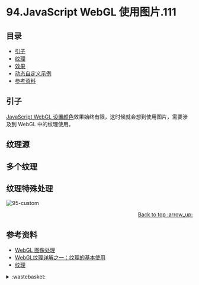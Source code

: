 # 94.JavaScript WebGL 使用图片.111
## <a name="index"></a> 目录
- [引子](#start)
- [纹理](#set)
- [效果](#result)
- [动态自定义示例](#custom)
- [参考资料](#reference)

## <a name="start"></a> 引子
[JavaScript WebGL 设置颜色][url-pre]效果始终有限，这时候就会想到使用图片，需要涉及到 WebGL 中的纹理使用。

## <a name="set"></a> 纹理源
## <a name="set"></a> 多个纹理
## <a name="set"></a> 纹理特殊处理


![95-custom][url-local-2]


<div align="right"><a href="#index">Back to top :arrow_up:</a></div>


## <a name="reference"></a> 参考资料
- [WebGL 图像处理][url-1]
- [WebGL纹理详解之一：纹理的基本使用 ][url-2]
- [纹理][url-3]

[url-pre]:https://github.com/XXHolic/segment/issues/112
[url-1]:https://webglfundamentals.org/webgl/lessons/zh_cn/webgl-image-processing.html
[url-2]:http://www.jiazhengblog.com/blog/2015/12/10/2772/
[url-3]:https://learnopengl-cn.github.io/01%20Getting%20started/06%20Textures/

[url-4]:http://www.jiazhengblog.com/blog/2016/02/22/2923/
[url-5]:https://xxholic.github.io/lab/segment/95/index.html
[url-6]:https://xxholic.github.io/lab/segment/95/colors.html


[url-local-1]:../images/96/1.jpg
[url-local-2]:../images/96/2.png

<details>
<summary>:wastebasket:</summary>

看完了《迪丽丽的奇幻冒险》，找了这个导演另一部作品[《阿祖尔和阿斯马尔》][url-poster]。

这个故事神话色彩很强，整体内容感觉不错。里面的服装依然华丽，建筑依然精致，很明显的用了大量对称。

![95-poster][url-local-poster]


</details>

[url-poster]:https://movie.douban.com/subject/1950821/
[url-local-poster]:../images/95/poster.png
